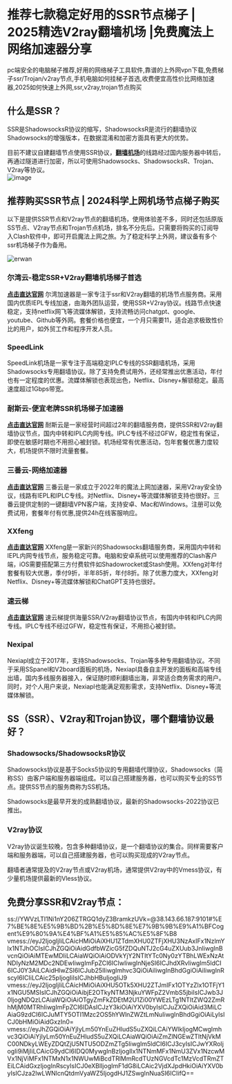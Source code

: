 # 推荐七款稳定好用的SSR节点梯子 | 2025精选V2ray翻墙机场 |免费魔法上网络加速器分享

pc端安全的电脑梯子推荐,好用的网络梯子工具软件,靠谱的上外网vpn下载,免费梯子ssr/Trojan/v2ray节点,手机电脑如何挂梯子首选,收费便宜高性价比网络加速器,2025如何快速上外网,ssr,v2ray,trojan节点购买

## 什么是SSR？
SSR是ShadowsocksR协议的缩写，ShadowsocksR是流行的翻墙协议Shadowsocks的增强版本，在数据混淆和加密方面具有更大的优势。

目前不建议自建翻墙节点使用SSR协议，[**翻墙机场**](https://github.com/AlipJJ/China-VPN)的线路经过国内服务器中转后，再通过隧道进行加密，所以可使用Shadowsocks、ShadowsocksR、Trojan、V2ray等协议。  
![image](https://github.com/user-attachments/assets/3f642212-1f7a-4668-8e8c-837310adc4ff)


## 推荐购买SSR节点 | 2024科学上网机场节点梯子购买
以下是提供SSR节点和V2ray节点的翻墙机场，使用体验差不多，同时还包括原版SS节点、V2ray节点和Trojan节点机场，排名不分先后。只需要将购买的订阅导入Clash软件中，即可开启魔法上网之旅。为了稳定科学上外网，建议备有多个ssr机场梯子作为备用。

![erwan](https://github.com/user-attachments/assets/4250ff82-e361-4d2c-b7e6-0551f029e62a)


### 尔湾云-稳定SSR+V2ray翻墙机场梯子首选
[**点击直达官网**](https://go.1vpn.cc/ewan)
尔湾加速器是一家专注于ssr和V2ray翻墙的机场节点服务商。采用国内优质IEPL专线加速，由海外团队运营，使用SSR+V2ray协议。线路节点快速稳定，支持netflix网飞等流媒体解锁，支持流畅访问chatgpt、google、youtube、Github等外网。套餐价格也便宜，一个月只需要11，适合追求极致性价比的用户，如外贸工作和程序开发人员。

### SpeedLink
SpeedLink机场是一家专注于高端稳定IPLC专线的SSR翻墙机场，采用Shadowsocks专用翻墙协议。除了支持免费试用外，还经常推出优惠活动，年付也有一定程度的优惠。流媒体解锁也表现出色，Netflix、Disney+解锁稳定。最高速度超过1Gbps带宽。

### 耐斯云-便宜老牌SSR机场梯子加速器
[**点击直达官网**](https://go.1vpn.cc/nisi)
耐斯云是一家经营时间超过2年的翻墙服务商，提供SSR和V2ray翻墙协议节点，国内中转和IPLC内网专线。IPLC专线不经过GFW，稳定性有保证，即使在敏感时期也不用担心被封锁。机场经常有优惠活动，包年套餐优惠力度较大，机场提供不限时流量套餐。

### 三番云-网络加速器
[**点击直达官网**](https://go.1vpn.cc/3fan)
三番云是一家成立于2022年的魔法上网加速器，采用V2ray安全协议，线路有IEPL和IPLC专线。对Netflix、Disney+等流媒体解锁支持也很好。三番云提供定制的一键翻墙VPN客户端，支持安卓、Mac和Windows。注册可以免费试用，套餐年付有优惠,提供24h在线客服响应。

### XXfeng
[**点击直达官网**](https://go.1vpn.cc/xxfeng)
XXfeng是一家新兴的Shadowsocks翻墙服务商，采用国内中转和IEPL内网专线节点，服务稳定可靠。电脑和安卓系统可以使用推荐的Clash客户端，iOS需要搭配第三方付费软件如Shadowrocket或Stash使用。XXfeng对年付套餐有较大优惠，季付9折，半年85折，年付8折。除了优惠力度大，XXfeng对Netflix、Disney+等流媒体解锁和ChatGPT支持也很好。

### 速云梯
[**点击直达官网**](https://go.1vpn.cc/suyu)
速云梯提供海量SSR/V2ray翻墙协议节点，有国内中转和IPLC内网专线。IPLC专线不经过GFW，稳定性有保证，不用担心被封锁。

### Nexipal
Nexiapl成立于2017年，支持Shadowsocks、Trojan等多种专用翻墙协议。不同于采用SSpanel和V2board面板的机场，Nexiapl具备自主开发的面板和高端专线出墙，国内多线服务器接入，保证随时顺利翻墙出海，非常适合商务需求的用户。同时，对个人用户来说，Nexiapl也能满足观影需求，支持Netflix、Disney+等流媒体解锁。

## SS（SSR）、V2ray和Trojan协议，哪个翻墙协议最好？
### Shadowsocks/ShadowsocksR协议

Shadowsocks协议是基于Socks5协议的专用翻墙代理协议，Shadowsocks（简称SS）由客户端和服务器端组成。可以自己搭建服务器，也可以购买专业的SS节点。提供SS节点的服务商称为SS机场。

Shadowsocks是最早开发的成熟翻墙协议，最新的Shadowsocks-2022协议已推出。

### V2ray协议

V2ray协议诞生较晚，包含多种翻墙协议，是一个翻墙协议的集合。同样需要客户端和服务器端，可以自己搭建服务器，也可以购买现成的V2ray节点。

翻墙者通常提及的V2ray节点或V2ray机场，通常提供V2ray中的Vmess协议，有少量机场提供最新的Vless协议。

## 免费分享SSR和V2ray节点：
ss://YWVzLTI1Ni1nY206ZTRGQ1dyZ3BramkzUVk=@38.143.66.187:9101#%E7%BE%8E%E5%9B%BD%2B%E5%8D%8E%E7%9B%9B%E9%A1%BFCogent%E9%80%9A%E4%BF%A1%E5%85%AC%E5%8F%B8
vmess://eyJ2IjogIjIiLCAicHMiOiAiXHU1ZTdmXHU0ZTFjXHU3NzAxIFx1NzlmYlx1NTJhOCIsICJhZGQiOiAidGdfbWZicG5fZDQuNTJ2cG4uZXUub3JnIiwgInBvcnQiOiAiMTEwMDIiLCAiaWQiOiAiODVkYjY2NTItYTc0Ny0zYTBhLWExNzAtNDIyNzM2MDc2NDEwIiwgImFpZCI6ICIwIiwgInNjeSI6ICJhdXRvIiwgIm5ldCI6ICJ0Y3AiLCAidHlwZSI6ICJub25lIiwgImhvc3QiOiAiIiwgInBhdGgiOiAiIiwgInRscyI6ICIiLCAic25pIjogIiIsICJhbHBuIjogIiJ9
vmess://eyJ2IjogIjIiLCAicHMiOiAiXHU5OTk5XHU2ZTJmIFx1OTYzZlx1OTFjY1x1NGU5MSIsICJhZGQiOiAibjE2OTkyNTM3NjkuYWFpZ2VmbS5jbiIsICJwb3J0IjogNDQzLCAiaWQiOiAiOTgyZmFkZDEtM2U1Zi00YWEzLTg1NTItZWQ2ZmRhMjM0MTRhIiwgImFpZCI6IDAsICJzY3kiOiAiYXV0byIsICJuZXQiOiAid3MiLCAiaG9zdCI6ICJuMTY5OTI1Mzc2OS5hYWlnZWZtLmNuIiwgInBhdGgiOiAiLyIsICJ0bHMiOiAidGxzIn0=
vmess://eyJhZGQiOiAiYjIyLm50YnEuZHludS5uZXQiLCAiYWlkIjogMCwgImhvc3QiOiAiYjIyLm50YnEuZHludS5uZXQiLCAiaWQiOiAiZmZlNGEwZTItNjVkMC00NDkyLWEyZDQtZjU5NTU5ODZmZTg5IiwgIm5ldCI6ICJ3cyIsICJwYXRoIjogIi9iMjIiLCAicG9ydCI6IDQ0MywgInBzIjogIlx1NTNmMFx1NmU3ZVx1NzcwMVx1NjViMFx1NTMxN1x1NWUwMiBcdTRlMmRcdTUzNGVcdTc1MzVcdTRmZTEiLCAidGxzIjogInRscyIsICJ0eXBlIjogImF1dG8iLCAic2VjdXJpdHkiOiAiYXV0byIsICJza2lwLWNlcnQtdmVyaWZ5IjogdHJ1ZSwgInNuaSI6ICIifQ==
